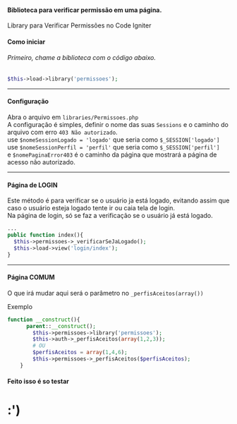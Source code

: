 #### Biblioteca para verificar permissão em uma página.
Library para Verificar Permissões no Code Igniter

#### Como iniciar
###### Primeiro, chame a biblioteca com o código abaixo.
```php
$this->load->library('permissoes'); 
```
---

#### Configuração   
Abra o arquivo em `libraries/Permissoes.php`   
A configuração é simples, definir o nome das suas `Sessions` e o caminho do arquivo com erro `403 Não autorizado`.   
use `$nomeSessionLogado = 'logado'` que seria como `$_SESSION['logado']`   
use `$nomeSessionPerfil = 'perfil'` que seria como `$_SESSION['perfil']`   
e `$nomePaginaError403` é o caminho da página que mostrará a página de acesso não autorizado.  

---

#### Página de LOGIN
Este método é para verificar se o usuário ja está logado, evitando assim que caso o usuário esteja logado tente ir ou caia tela de login.   
Na página de login, só se faz a verificação se o usuário já está logado.

```php
...
public function index(){   
  $this->permissoes->_verificarSeJaLogado();
  $this->load->view('login/index');   
}
```
  
------

#### Página COMUM
O que irá mudar aqui será o parâmetro no `_perfisAceitos(array())`


Exemplo
```php
function __construct(){   
      parent::__construct();   
        $this->permissoes->library('permissoes');    
        $this->auth->_perfisAceitos(array(1,2,3)); 
        # OU
        $perfisAceitos = array(1,4,6);
        $this->permissoes->_perfisAceitos($perfisAceitos);
    }
```

#### Feito isso é so testar
# :')
